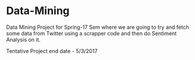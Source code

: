 # Data-Mining

Data Mining Project for Spring-17 Sem where we are going to try and fetch some data from Twitter using a scrapper code and then do Sentiment Analysis on it. 

Tentative Project end date - 5/3/2017
